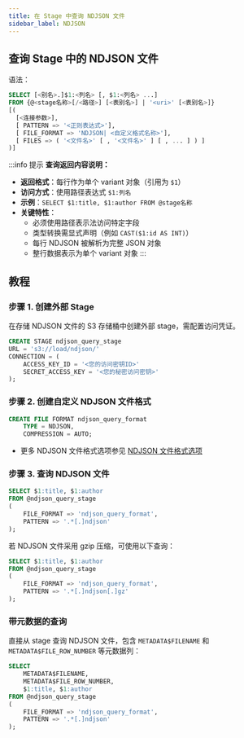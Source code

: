 ```yaml
---
title: 在 Stage 中查询 NDJSON 文件
sidebar_label: NDJSON
---
```


## 查询 Stage 中的 NDJSON 文件

语法：
```sql
SELECT [<别名>.]$1:<列名> [, $1:<列名> ...] 
FROM {@<stage名称>[/<路径>] [<表别名>] | '<uri>' [<表别名>]} 
[( 
  [<连接参数>],
  [ PATTERN => '<正则表达式>'],
  [ FILE_FORMAT => 'NDJSON| <自定义格式名称>'],
  [ FILES => ( '<文件名>' [ , '<文件名>' ] [ , ... ] ) ]
)]
```


:::info 提示
**查询返回内容说明：**

* **返回格式**：每行作为单个 variant 对象（引用为 `$1`）
* **访问方式**：使用路径表达式 `$1:列名`
* **示例**：`SELECT $1:title, $1:author FROM @stage名称`
* **关键特性**：
  * 必须使用路径表示法访问特定字段
  * 类型转换需显式声明（例如 `CAST($1:id AS INT)`）
  * 每行 NDJSON 被解析为完整 JSON 对象
  * 整行数据表示为单个 variant 对象
:::

## 教程

### 步骤 1. 创建外部 Stage

在存储 NDJSON 文件的 S3 存储桶中创建外部 stage，需配置访问凭证。
```sql
CREATE STAGE ndjson_query_stage 
URL = 's3://load/ndjson/' 
CONNECTION = (
    ACCESS_KEY_ID = '<您的访问密钥ID>' 
    SECRET_ACCESS_KEY = '<您的秘密访问密钥>'
);
```

### 步骤 2. 创建自定义 NDJSON 文件格式

```sql
CREATE FILE FORMAT ndjson_query_format 
    TYPE = NDJSON,
    COMPRESSION = AUTO;
```

- 更多 NDJSON 文件格式选项参见 [NDJSON 文件格式选项](/sql/sql-reference/file-format-options#ndjson-options)

### 步骤 3. 查询 NDJSON 文件

```sql
SELECT $1:title, $1:author
FROM @ndjson_query_stage
(
    FILE_FORMAT => 'ndjson_query_format',
    PATTERN => '.*[.]ndjson'
);
```

若 NDJSON 文件采用 gzip 压缩，可使用以下查询：

```sql
SELECT $1:title, $1:author
FROM @ndjson_query_stage
(
    FILE_FORMAT => 'ndjson_query_format',
    PATTERN => '.*[.]ndjson[.]gz'
);
```
### 带元数据的查询

直接从 stage 查询 NDJSON 文件，包含 `METADATA$FILENAME` 和 `METADATA$FILE_ROW_NUMBER` 等元数据列：

```sql
SELECT
    METADATA$FILENAME,
    METADATA$FILE_ROW_NUMBER,
    $1:title, $1:author
FROM @ndjson_query_stage
(
    FILE_FORMAT => 'ndjson_query_format',
    PATTERN => '.*[.]ndjson'
);
```